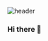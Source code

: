 ![header](https://capsule-render.vercel.app/api?type=slice&color=auto&height=300&section=header&text=capsule%20render&fontSize=90)

### Hi there 👋

<!--
**saehee15/saehee15** is a ✨ _special_ ✨ repository because its `README.md` (this file) appears on your GitHub profile.

Here are some ideas to get you started:

- 🔭 I’m currently working on ...
- 🌱 I’m currently learning ...
- 👯 I’m looking to collaborate on ...
- 🤔 I’m looking for help with ...
- 💬 Ask me about ...
- 📫 How to reach me: ...
- 😄 Pronouns: ...
- ⚡ Fun fact: ...
-->


              
